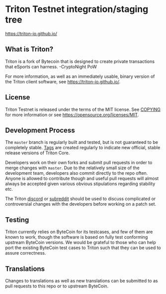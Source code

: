 Triton Testnet integration/staging tree
=====================================

https://triton-io.github.io/

What is Triton?
----------------

Triton is a fork of Bytecoin that is designed to create private transactions that eSports can harness.
-CryptoNight PoW 

For more information, as well as an immediately usable, binary version of
the Triton client software, see https://triton-io.github.io/.

License
-------

Triton Testnet is released under the terms of the MIT license. See [COPYING](COPYING) for more
information or see https://opensource.org/licenses/MIT.

Development Process
-------------------

The `master` branch is regularly built and tested, but is not guaranteed to be
completely stable. [Tags](https://github.com/triton-io/triton-testnet/tags) are created
regularly to indicate new official, stable release versions of Triton Core.

Developers work on their own forks and submit pull requests in order to merge
changes with `master`. Due to the relatively small size of the development team,
developers also commit directly to the repo often. Anyone is allowed to contribute
though and useful pull requests will almost always be accepted given various
obvious stipulations regarding stability etc. 

The Triton [discord](https://discord.gg/Sv3Qusw) or [subreddit](https://reddit.com/r/TritonCurrency)
should be used to discuss complicated or controversial changes with the developers 
before working on a patch set.

Testing
-------

Triton currently relies on ByteCoin for its testcases, and few of them are
known to work, though the software is based on fully test conforming upstream 
ByteCoin versions. We would be grateful to those who can help port the existing
ByteCoin test cases to Triton such that they can be used to assure correctness.

Translations
------------

Changes to translations as well as new translations can be submitted to as pull
requests to this repo or to upstream ByteCoin.